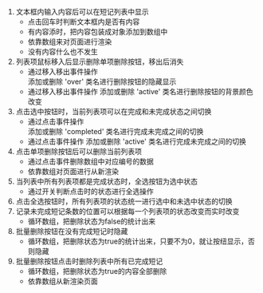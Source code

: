 1. 文本框内输入内容后可以在短记列表中显示
   - 点击回车时判断文本框内是否有内容
   - 有内容添时，把内容包装成对象添加到数组中
   - 依靠数组来对页面进行渲染
   - 没有内容什么也不发生
2. 列表项鼠标移入后显示删除单项删除按钮，移出后消失
   - 通过移入移出事件操作 <div class="viewTaskView"> 添加或删除 'over' 类名进行删除按钮的隐藏显示
   - 通过移入移出事件操作 <a href="javascript:;" class="icon-delete"></a> 添加或删除 'active' 类名进行删除按钮的背景颜色改变
3. 点击选中按钮时，当前列表项可以在完成和未完成状态之间切换
   - 通过点击事件操作 <div class="viewTaskView"> 添加或删除 'completed' 类名进行完成未完成之间的切换
   - 通过点击事件操作  <a href="javascript:;" class="icon-checkbox"></a> 添加或删除 'active' 类名进行完成未完成之间的切换
4. 点击单项删除按钮后可以删除当前列表项
   - 通过点击事件删除数组中对应编号的数据
   - 依靠数组对页面进行从新渲染
5. 当列表中所有列表项都是完成状态时，全选按钮为选中状态
   - 通过开关判断点击时的状态进行全选操作
6. 点击全选按钮时，所有列表项的状态统一进行选中和未选中状态的切换
7. 记录未完成短记条数的位置可以根据每一个列表项的状态改变而实时改变
   - 循环数组，把删除状态为false的统计出来
8. 批量删除按钮在没有完成短记时隐藏
   - 循环数组，把删除状态为true的统计出来，只要不为0，就让按纽显示，否则隐藏
9. 批量删除按钮点击时删除列表中所有已完成短记
   - 循环数组，把删除状态为true的内容全部删除
   - 依靠数组从新渲染页面